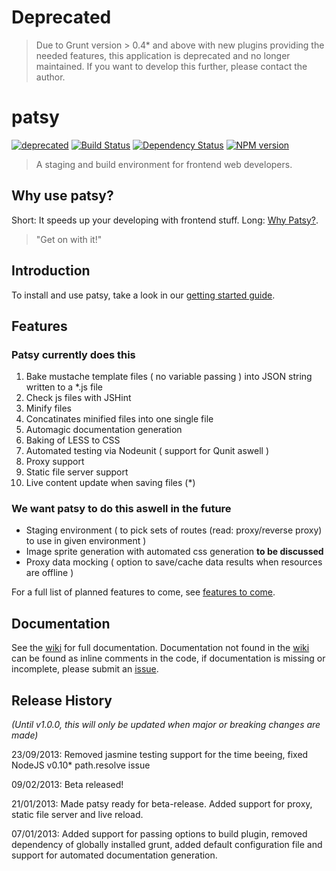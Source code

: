 # Deprecated

> Due to Grunt version > 0.4* and above with new plugins providing the needed features, this application is deprecated and no longer maintained.
If you want to develop this further, please contact the author.

# patsy

[![deprecated](http://hughsk.github.io/stability-badges/dist/deprecated.svg)](http://github.com/hughsk/stability-badges)
[![Build Status](https://travis-ci.org/phun-ky/patsy.png)](https://travis-ci.org/phun-ky/patsy)
[![Dependency Status](https://gemnasium.com/phun-ky/patsy.png)](https://gemnasium.com/phun-ky/patsy)
[![NPM version](https://badge.fury.io/js/patsy.png)](http://badge.fury.io/js/patsy)

> A staging and build environment for frontend web developers.

## Why use patsy?

Short: It speeds up your developing with frontend stuff.
Long: [Why Patsy?](https://github.com/phun-ky/patsy/wiki/Why-patsy).

> "Get on with it!"

## Introduction

To install and use patsy, take a look in our [getting started guide](https://github.com/phun-ky/patsy/wiki/Getting-started).

## Features

### Patsy currently does this

1. Bake mustache template files ( no variable passing ) into JSON string written to a *.js file
2. Check js files with JSHint
3. Minify files
4. Concatinates minified files into one single file
5. Automagic documentation generation
6. Baking of LESS to CSS
7. Automated testing via Nodeunit ( support for Qunit aswell )
8. Proxy support
9. Static file server support
10. Live content update when saving files (*)

### We want patsy to do this aswell in the future

* Staging environment ( to pick sets of routes (read: proxy/reverse proxy) to use in given environment )
* Image sprite generation with automated css generation **to be discussed**
* Proxy data mocking ( option to save/cache data results when resources are offline )

For a full list of planned features to come, see [features to come][features_planned].

## Documentation

See the [wiki] for full documentation. Documentation not found in the [wiki] can be found as inline comments in the code,
if documentation is missing or incomplete, please submit an [issue][issues].


[node]: http://nodejs.org/
[grunt]: https://github.com/gruntjs/grunt
[npm]: http://npmjs.org/
[wiki]: http://github.com/phun-ky/patsy/wiki/
[why]: http://github.com/phun-ky/patsy/wiki/Why-patsy%3F
[patsy]: http://github.com/phun-ky/patsy
[features_planned]: https://github.com/phun-ky/patsy/issues?labels=feature+planned&page=1&state=open
[issues]: https://github.com/phun-ky/patsy/issues

## Release History
_(Until v1.0.0, this will only be updated when major or breaking changes are made)_

23/09/2013: Removed jasmine testing support for the time beeing, fixed NodeJS v0.10* path.resolve issue

09/02/2013: Beta released!

21/01/2013: Made patsy ready for beta-release. Added support for proxy, static file server and live reload.

07/01/2013: Added support for passing options to build plugin, removed dependency of globally installed grunt,
added default configuration file and support for automated documentation generation.


